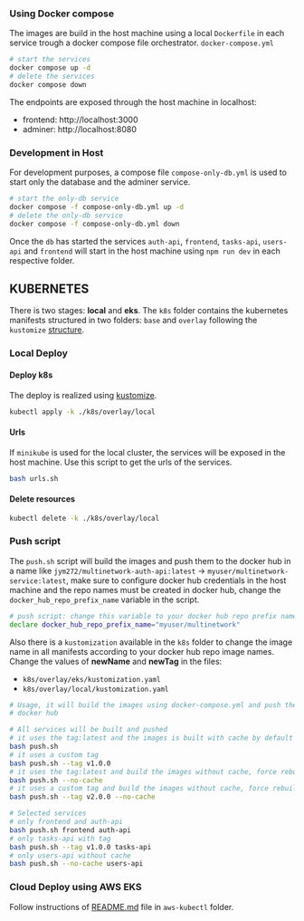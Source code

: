 ### Using Docker compose
The images are build in the host machine using a local `Dockerfile` in each service
trough a docker compose file orchestrator. `docker-compose.yml`
```bash
# start the services
docker compose up -d
# delete the services
docker compose down
```
The endpoints are exposed through the host machine in localhost:
- frontend: http://localhost:3000
- adminer:  http://localhost:8080

### Development in Host
For development purposes, a compose file `compose-only-db.yml` is used to start only
the database and the adminer service. 
```bash
# start the only-db service
docker compose -f compose-only-db.yml up -d
# delete the only-db service
docker compose -f compose-only-db.yml down
```

Once the `db` has started the services `auth-api`, `frontend`, `tasks-api`, `users-api` and
`frontend` will start in the host machine using `npm run dev` in each respective folder.

## KUBERNETES

There is two stages: **local** and **eks**. The `k8s` folder contains the kubernetes manifests
structured in two folders: `base` and `overlay` following the `kustomize` [structure](https://kubernetes.io/docs/tasks/manage-kubernetes-objects/kustomization/#bases-and-overlays).

### Local Deploy
#### Deploy k8s
The deploy is realized using [kustomize](https://kubernetes.io/docs/tasks/manage-kubernetes-objects/kustomization/).
```bash
kubectl apply -k ./k8s/overlay/local
```
#### Urls
If `minikube` is used for the local cluster, the services will be exposed in the host machine.
Use this script to get the urls of the services.
```bash
bash urls.sh
```

#### Delete resources
```bash
kubectl delete -k ./k8s/overlay/local
```
### Push script
The `push.sh` script will build the images and push them to the docker hub in a name
like `jym272/multinetwork-auth-api:latest` -> `myuser/multinetwork-service:latest`, 
make sure to configure docker hub credentials in the host machine and the repo names must be 
created in docker hub, change the `docker_hub_repo_prefix_name` variable in the script.

```bash
# push script: change this variable to your docker hub repo prefix name
declare docker_hub_repo_prefix_name="myuser/multinetwork"
```
Also there is a `kustomization` available in the `k8s` folder to change the image name in all 
manifests according to your docker hub repo image names. Change the values of **newName**
and **newTag** in the files:
- `k8s/overlay/eks/kustomization.yaml`
- `k8s/overlay/local/kustomization.yaml`

```bash
# Usage, it will build the images using docker-compose.yml and push them to 
# docker hub

# All services will be built and pushed
# it uses the tag:latest and the images is built with cache by default
bash push.sh 
# it uses a custom tag
bash push.sh --tag v1.0.0
# it uses the tag:latest and build the images without cache, force rebuild
bash push.sh --no-cache
# it uses a custom tag and build the images without cache, force rebuild
bash push.sh --tag v2.0.0 --no-cache

# Selected services
# only frontend and auth-api
bash push.sh frontend auth-api
# only tasks-api with tag
bash push.sh --tag v1.0.0 tasks-api
# only users-api without cache
bash push.sh --no-cache users-api
```


### Cloud Deploy using AWS EKS
Follow instructions of [README.md](./aws-kubectl/README.md) file in `aws-kubectl` folder.